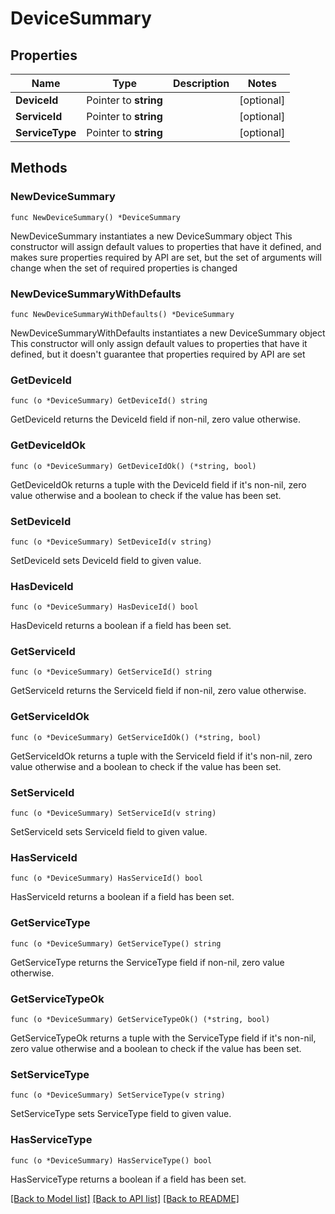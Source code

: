 # DeviceSummary

## Properties

Name | Type | Description | Notes
------------ | ------------- | ------------- | -------------
**DeviceId** | Pointer to **string** |  | [optional] 
**ServiceId** | Pointer to **string** |  | [optional] 
**ServiceType** | Pointer to **string** |  | [optional] 

## Methods

### NewDeviceSummary

`func NewDeviceSummary() *DeviceSummary`

NewDeviceSummary instantiates a new DeviceSummary object
This constructor will assign default values to properties that have it defined,
and makes sure properties required by API are set, but the set of arguments
will change when the set of required properties is changed

### NewDeviceSummaryWithDefaults

`func NewDeviceSummaryWithDefaults() *DeviceSummary`

NewDeviceSummaryWithDefaults instantiates a new DeviceSummary object
This constructor will only assign default values to properties that have it defined,
but it doesn't guarantee that properties required by API are set

### GetDeviceId

`func (o *DeviceSummary) GetDeviceId() string`

GetDeviceId returns the DeviceId field if non-nil, zero value otherwise.

### GetDeviceIdOk

`func (o *DeviceSummary) GetDeviceIdOk() (*string, bool)`

GetDeviceIdOk returns a tuple with the DeviceId field if it's non-nil, zero value otherwise
and a boolean to check if the value has been set.

### SetDeviceId

`func (o *DeviceSummary) SetDeviceId(v string)`

SetDeviceId sets DeviceId field to given value.

### HasDeviceId

`func (o *DeviceSummary) HasDeviceId() bool`

HasDeviceId returns a boolean if a field has been set.

### GetServiceId

`func (o *DeviceSummary) GetServiceId() string`

GetServiceId returns the ServiceId field if non-nil, zero value otherwise.

### GetServiceIdOk

`func (o *DeviceSummary) GetServiceIdOk() (*string, bool)`

GetServiceIdOk returns a tuple with the ServiceId field if it's non-nil, zero value otherwise
and a boolean to check if the value has been set.

### SetServiceId

`func (o *DeviceSummary) SetServiceId(v string)`

SetServiceId sets ServiceId field to given value.

### HasServiceId

`func (o *DeviceSummary) HasServiceId() bool`

HasServiceId returns a boolean if a field has been set.

### GetServiceType

`func (o *DeviceSummary) GetServiceType() string`

GetServiceType returns the ServiceType field if non-nil, zero value otherwise.

### GetServiceTypeOk

`func (o *DeviceSummary) GetServiceTypeOk() (*string, bool)`

GetServiceTypeOk returns a tuple with the ServiceType field if it's non-nil, zero value otherwise
and a boolean to check if the value has been set.

### SetServiceType

`func (o *DeviceSummary) SetServiceType(v string)`

SetServiceType sets ServiceType field to given value.

### HasServiceType

`func (o *DeviceSummary) HasServiceType() bool`

HasServiceType returns a boolean if a field has been set.


[[Back to Model list]](../README.md#documentation-for-models) [[Back to API list]](../README.md#documentation-for-api-endpoints) [[Back to README]](../README.md)


